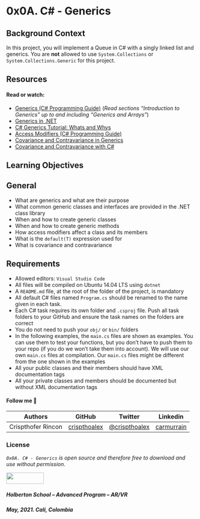 # 0x0A. C# - Generics

## Background Context
<p>In this project, you will implement a Queue in C# with a singly linked list and generics. You are <strong>not</strong> allowed to use <code>System.Collections</code> or <code>System.Collections.Generic</code> for this project.</p>

## Resources
#### Read or watch:

<ul>
    <li><a href="/rltoken/VoYU9oBwQ-4oiLnDLj9SNQ" title="Generics (C# Programming Guide)" target="_blank">Generics (C# Programming Guide)</a> (<em>Read sections “Introduction to Generics” up to and including “Generics and Arrays”</em>)</li>
    <li><a href="/rltoken/Q2QPXB3KHAgfsdrunR6NKA" title="Generics in .NET" target="_blank">Generics in .NET</a> </li>
    <li><a href="/rltoken/t9HiivNo__DvFgEMRbSeOQ" title="C# Generics Tutorial: Whats and Whys" target="_blank">C# Generics Tutorial: Whats and Whys</a> </li>
    <li><a href="/rltoken/WPO79zRYefo_d4Hew9UgUQ" title="Access Modifiers (C# Programming Guide)" target="_blank">Access Modifiers (C# Programming Guide)</a></li>
    <li><a href="/rltoken/2QGzQzZBskxKSvZLHKNGzg" title="Covariance and Contravariance in Generics" target="_blank">Covariance and Contravariance in Generics</a> </li>
    <li><a href="/rltoken/CqeYCUFaFsSagq_-JumX6Q" title="Covariance and Contravariance with C#" target="_blank">Covariance and Contravariance with C#</a></li>
</ul>


## Learning Objectives

## General

<ul>
    <li>What are generics and what are their purpose</li>
    <li>What common generic classes and interfaces are provided in the .NET class library</li>
    <li>When and how to create generic classes</li>
    <li>When and how to create generic methods</li>
    <li>How access modifiers affect a class and its members</li>
    <li>What is the <code>default(T)</code> expression used for</li>
    <li>What is covariance and contravariance</li>
</ul>

## Requirements
<ul>
    <li>Allowed editors: <code>Visual Studio Code</code></li>
    <li>All files will be compiled on Ubuntu 14.04 LTS using <code>dotnet</code></li>
    <li>A <code>README.md</code> file, at the root of the folder of the project, is mandatory</li>
    <li>All default C# files named <code>Program.cs</code> should be renamed to the name given in each task. </li>
    <li>Each C# task requires its own folder and <code>.csproj</code> file. Push all task folders to your GitHub and ensure the task names on the folders are correct</li>
    <li>You do not need to push your <code>obj/</code> or <code>bin/</code> folders</li>
    <li>In the following examples, the <code>main.cs</code> files are shown as examples. You can use them to test your functions, but you don’t have to push them to your repo (if you do we won’t take them into account). We will use our own <code>main.cs</code> files at compilation. Our <code>main.cs</code> files might be different from the one shown in the examples</li>
    <li>All your public classes and their members should have XML documentation tags</li>
    <li>All your private classes and members should be documented but without XML documentation tags</li>
</ul>


#### Follow me 💬

| Authors | GitHub | Twitter | Linkedin |
| :---: | :---: | :---: | :---: |
| Crispthofer Rincon | [crispthoalex](https://github.com/crispthoalex) | [@crispthoalex](https://twitter.com/crispthoalex) | [carmurrain](https://www.linkedin.com/in/carmurrain) |

### License
*`0x0A. C# - Generics` is open source and therefore free to download and use without permission.*

<a href="url"><img src="https://www.holbertonschool.com/holberton-logo.png" align="middle" width="100" height="30"></a>

##### Holberton School – Advanced Program – AR/VR
##### May, 2021. Cali, Colombia
